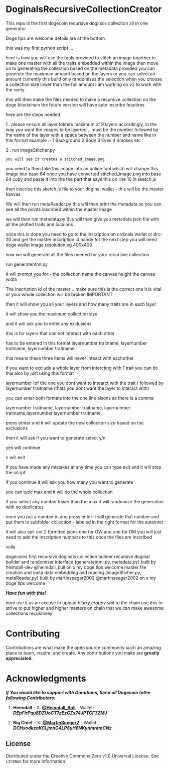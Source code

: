 # DoginalsRecursiveCollectionCreator

This repo is  the first dogecoin recursive doginals collection all in one  generator

Đoge tips are welcome details are at the bottom

this was my first python script ...

here is how you will use the tools provided to stitch an image together to make one master with all the traits embedded within the image
then move on to generating the collection based on the metadata provided
you can generate the maximum amount based on the layers or you can select an amount 
currently this build only randomises the selection when you choose a collection size lower than the full amount
i am working on v2 to work with the rarity 

this will then make the files needed to make a recursive collection on the doge blockchain
the future version will have auto inscribe feautires

here are the steps needed 

1 . please ensure all layer folders maximum of 9 layers accordingly, in the way you want the images to be layered ..
    must be the number followed by the name of the layer with a space between the number and name like in this format
    example :- 1 Background
               2 Body
               3 Eyes
               4 Smokes
               etc

2 . run imageStitcher.py
    
    you will see it creates a stitched_image.png

you need to then take this image into an online tool which will change this image into base 64 
once you have converted stitched_image.png into base 64 copy and paste it into the the part that says this <Your Stiched Image in base64> on line 10 in sketch.js

then inscribe this sketch.js file to your doginal wallet - this will be the master kanvas 

We will then run metaReader.py 
this will then print the metadata so you can see all the points inscribed within the master image 

we will then run metadata.py
this will then give you  metadata.json file with all the plotted traits and locaions 

once this is done you need to go to the inscription on ordinals wallet or drc-20 and get the master inscription id handy fot the next step
you will need doge wallet 
              image resolution eg 400x400

now we will generate all the files needed for your recursive collection

run generatehtml.py

it will prompt you for:-
the collection name 
the canvas height
the canvas width

The Inscription id of the master .. make sure this is the correct one it is vital or your whole collection will be broken IMPORTANT

then it will show you all your layers  and how many traits are in each layer 

it will show you the maximum collection size 

and it will ask you to enter any exclusions 

this is for layers that can not interact with each other 

has to be entered in this format layernumber traitname, layernumber traitname, layernumber traitname

this means these three items will never inteact with eachother 

if you want to exclude a whole layer from intercting with 1 trait you can do this also by just using this format

layernumber (of the one you dont want to intearct with the trait ) followed by layernumber traitname (thats you dont want the layer to interact with)

you can enter both formats into the one line alsons as there is a comma 

layernumber traitname, layernumber traitname, layernumber traitname,layernumber layernumber traitname, 

press etnter and it will update the new colleciton size based on the exclusions

then it will ask if you want to generate select y/n 

yes will continue 

n will exit 

if you have  made any mistakes at any time you can type exit and it will stop the script

if you continue it will ask you how many you want to generate 

you can type max and it will do the whole collection

if you select any number lower than the max it will randomize the generation with no duplicates

once you put a number in and press enter it will generate that number and put them in subfolder collection - labeled in the right format for the autointer 

it will also spit out 2 formtted jsons one for OW and one for DM you will just need to add the inscription numbers to this once the files are inscribed 

voila 

dogecoins first recursive doginals collection builder
recursive doginal builder and randomiser interface (generatehtml.py, metadata.py) built by heimdall-dev @heimdall_bull on x my doge tips welcome 
master file creation and meta data embedding and reading (imageSticher.py, metaReader.py) built by martinseeger2002 @martinseeger2002 on x my doge tips welcome 

***Have fun with this!*** 

dont use it as an excuse to upload *blurry crappy shit* to the chain use this to strive to put higher and higher masters on chain that we can make awesome collections recusrivley 

# Contributing

Contributions are what make the open source community such an amazing place to learn, inspire, and create. Any contributions you make are **greatly appreciated**.

# Acknowledgments

***If You would like to support with Donations, Send all Dogecoin tothe following Contributors:***

1. **Heimdall** - X: <a href="https://x.com/Heimdall_Bull"><strong>@Heimdall_Bull</strong></a> - Wallet: ***DEpFirPqu8DZUoCT7zEzGZs74JPTCF3ZMJ***

2. **Big Chief** - X: <a href="https://x.com/martinseeger2"><strong>@MartinSeeger2</strong></a> - Wallet: ***DCHxodkzaKCLjmnG4LP8uH6NKynmntmCNz***

## License

Distributed under the Creative Commons Zero v1.0 Universal License. See `LICENSE` for more information.
